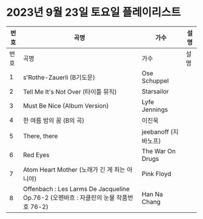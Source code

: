 # 2023년 9월 23일 토요일 플레이리스트

| 번호 | 곡명 | 가수 | 설명 |
|------|------|------|------|
| 번호 | 곡명 | 가수 | 설명 |
| 1 | s'Rothe-Zauerli (B기도문) | Ose Schuppel |  |
| 2 | Tell Me It's Not Over (타이틀 뮤직) | Starsailor |  |
| 3 | Must Be Nice (Album Version) | Lyfe Jennings |  |
| 4 | 한 여름 밤의 꿈 (B의 곡) | 이진욱 |  |
| 5 | There, there | jeebanoff (지바노프) |  |
| 6 | Red Eyes | The War On Drugs |  |
| 7 | Atom Heart Mother (노래가 긴 게 죄는 아니야) | Pink Floyd |  |
| 8 | Offenbach : Les Larms De Jacqueline Op.76-2 (오펜바흐 : 자클린의 눈물 작품번호 76-2) | Han Na Chang |  |

